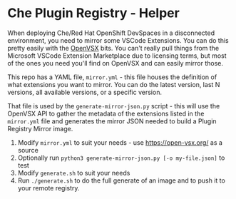 # Che Plugin Registry - Helper

When deploying Che/Red Hat OpenShift DevSpaces in a disconnected environment, you need to mirror some VSCode Extensions.  You can do this pretty easily with the [OpenVSX](https://github.com/EclipseFdn/open-vsx.org) bits.  You can't really pull things from the Microsoft VSCode Extension Marketplace due to licensing terms, but most of the ones you need you'll find on OpenVSX and can easily mirror those.

This repo has a YAML file, `mirror.yml` - this file houses the definition of what extensions you want to mirror.  You can do the latest version, last N versions, all available versions, or a specific version.

That file is used by the `generate-mirror-json.py` script - this will use the OpenVSX API to gather the metadata of the extensions listed in the `mirror.yml` file and generates the mirror JSON needed to build a Plugin Registry Mirror image.

1. Modify `mirror.yml` to suit your needs - use https://open-vsx.org/ as a source
2. Optionally run `python3 generate-mirror-json.py [-o my-file.json]` to test
3. Modify `generate.sh` to suit your needs
4. Run `./generate.sh` to do the full generate of an image and to push it to your remote registry.